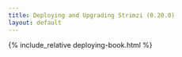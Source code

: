 ```yaml
---
title: Deploying and Upgrading Strimzi (0.20.0)
layout: default
---
```


{% include_relative deploying-book.html %}
